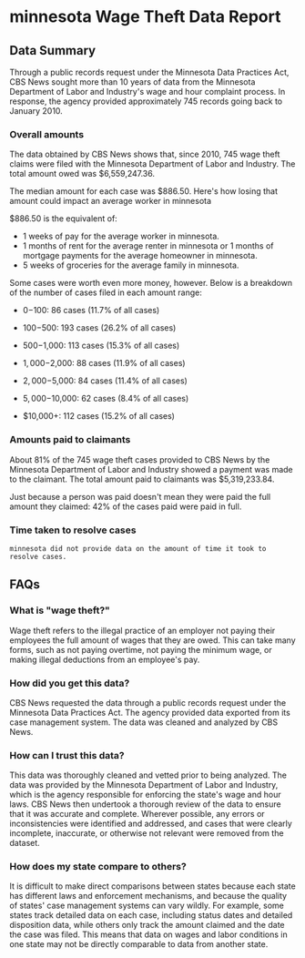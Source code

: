 # minnesota Wage Theft Data Report

## Data Summary

Through a public records request under the Minnesota Data Practices Act, CBS News sought more than 10 years of data from the Minnesota Department of Labor and Industry's wage and hour complaint process. In response, the agency provided approximately 745 records going back to January 2010.



### Overall amounts

The data obtained by CBS News shows that, since 2010, 745 wage theft claims were filed with the Minnesota Department of Labor and Industry. The total amount owed was $6,559,247.36.

The median amount for each case was $886.50. Here's how losing that amount could impact an average worker in minnesota

$886.50 is the equivalent of: 
* 1 weeks of pay for the average worker in minnesota.
* 1 months of rent for the average renter in minnesota or 1 months of mortgage payments for the average homeowner in minnesota.
* 5 weeks of groceries for the average family in minnesota.

Some cases were worth even more money, however. Below is a breakdown of the number of cases filed in each amount range: 

* $0-$100: 86 cases (11.7% of all cases)

* $100-$500: 193 cases (26.2% of all cases)

* $500-$1,000: 113 cases (15.3% of all cases)

* $1,000-$2,000: 88 cases (11.9% of all cases)

* $2,000-$5,000: 84 cases (11.4% of all cases)

* $5,000-$10,000: 62 cases (8.4% of all cases)

* $10,000+: 112 cases (15.2% of all cases)



### Amounts paid to claimants

About 81% of the 745 wage theft cases provided to CBS News by the Minnesota Department of Labor and Industry showed a payment was made to the claimant. The total amount paid to claimants was $5,319,233.84.


Just because a person was paid doesn't mean they were paid the full amount they claimed: 42% of the cases paid were paid in full.



### Time taken to resolve cases

    minnesota did not provide data on the amount of time it took to resolve cases.


## FAQs

### What is "wage theft?"

Wage theft refers to the illegal practice of an employer not paying their employees the full amount of wages that they are owed. This can take many forms, such as not paying overtime, not paying the minimum wage, or making illegal deductions from an employee's pay.

###  How did you get this data?

CBS News requested the data through a public records request under the Minnesota Data Practices Act. The agency provided data exported from its case management system. The data was cleaned and analyzed by CBS News.

### How can I trust this data? 

This data was thoroughly cleaned and vetted prior to being analyzed. The data was provided by the Minnesota Department of Labor and Industry, which is the agency responsible for enforcing the state's wage and hour laws. CBS News then undertook a thorough review of the data to ensure that it was accurate and complete. Wherever possible, any errors or inconsistencies were identified and addressed, and cases that were clearly incomplete, inaccurate, or otherwise not relevant were removed from the dataset.

### How does my state compare to others? 

It is difficult to make direct comparisons between states because each state has different laws and enforcement mechanisms, and because the quality of states' case management systems can vary wildly. For example, some states track detailed data on each case, including status dates and detailed disposition data, while others only track the amount claimed and the date the case was filed. This means that data on wages and labor conditions in one state may not be directly comparable to data from another state.
